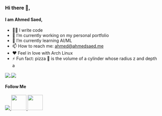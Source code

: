 ### Hi there 👋,
#### I am Ahmed Saed,

- 👨‍💻 I write code
- 🔭 I’m currently working on my personal portfolio 
- 🌱 I’m currently learning AI/ML
- 📫 How to reach me: ahmed@ahmedsaed.me
- ❤️ Feel in love with Arch Linux
- ⚡ Fun fact: pizza 🍕 is the volume of a cylinder whose radius z and depth a

<p float="left">
<a href="https://github.com/Ahmedsaed">
  <img align="center" src="https://github-readme-stats.vercel.app/api?username=Ahmedsaed&count_private=true&show_icons=true&theme=dark&hide=prs,issues&include_all_commits=true" />
</a> 
<a href="https://github.com/Ahmedsaed">
  <img align="center" src="https://github-readme-stats.vercel.app/api/top-langs/?username=Ahmedsaed&layout=compact&langs_count=10&theme=dark" />
</a>
</p>

#### Follow Me

<a href="https://ahmedsaed.me">
  <img src="https://img.icons8.com/ios/50/4a90e2/internet--v1.png"/>
</a>
<a href="https://www.linkedin.com/in/ahmedsaed26">
  <img width="50px" src="https://img.icons8.com/material-rounded/24/4a90e2/linkedin--v2.png"/>
</a>
<a href="https://www.facebook.com/ahmedsaed26">
  <img width="50px" src="https://img.icons8.com/color/48/4a90e2/facebook-new.png"/>
</a>
